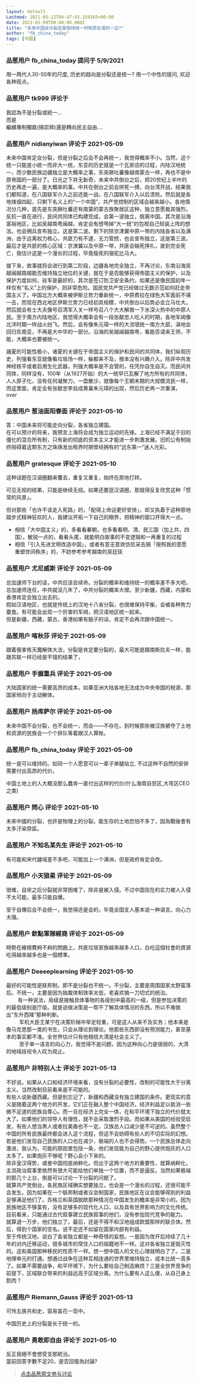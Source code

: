 ```yaml
---
layout: default
Lastmod: 2021-05-12T04:47:43.159165+00:00
date: 2021-05-09T00:00:00.000Z
title: "未来中国会分裂还是保持统一时和势在谁的一边?"
author: "fb_china_today"
tags: [中国]
---
```



### 品葱用户 **fb_china_today** 提问于 5/9/2021
    
用一两代人30-50年的尺度, 历史的趋向是分裂还是统一? 用一个中性的提问, 欢迎各种观点。
    
                

### 品葱用户 **tk999** 评论于 
        
我認為不是分裂或統一...  
而是  
繼續專制獨裁(搞崇拜)還是轉向民主自由....
        
                

### 品葱用户 **nidianyiwan** 评论于 2021-05-09
        
未来中国肯定会分裂，但是分裂之后会不会再统一，我觉得概率不小。当然，这个统一只能是小统一而非大一统，东亚的历史就是一个瓦房店的过程，内陆汉地统一，而少数民族边疆独立是大概率之事，东突厥吐蕃像越南蒙古一样，再也不是中原帝国的一部分了。日光之下并无新奇，未来中共倒台之后，把20世纪上半叶的历史再走一遍，是大概率的事。中共在倒台之前会拼死一搏，向台湾开战，结果我们都知道，在八国联军介入之前还能一战，在八国联军介入以后溃败。然后就是各地烽烟四起，只剩下名义上的“一个中国”，共产党控制的区域会越来越小。各地情况分几种，首先是东突厥吐蕃还有南蒙的蒙古族聚居区这种，独立意愿极其强烈，反抗一直在进行，民间共同体已构建完成，会第一波独立，脱离中国。其次是沿海富裕地区，比如吴越南粤闽越，肯定会有想甩掉“大一统”的包袱自己轻装上阵的想法。也会拥兵宣布独立。这是第二波。剩下的除京津冀中原一带的内陆各省以及满洲，由于远离权力核心，共匪力有不逮，无力管控，也会宣布独立，这是第三波。最后才是共匪的核心区域：京津冀以及中原一带，共匪会输死挣扎，直到完全死亡，我估计这是一个漫长的过程，毕竟瘦死的骆驼比马大。  
  
接下来，故事就将会进行到第二阶段，边疆各地完全独立，不再讨论，东南沿海吴越闽越南越能否维持独立地位的关键，就在于是否能够获得帝国主义的保护，以及保护力度如何，驻军是最好的，其次是签订防卫安全条约，如果还是像民国初年一样仅有“名义”上的保护，则非常危险。国民党共产党已经做过无数示范如何赶走帝国主义了。中国北方大概率被伊斯兰势力重新统一，中原费拉在绿色大军面前不堪一击，而现在西北地区伊斯兰势力已经初具规模，中共倒台以后势必会立马壮大。然后就会有士大夫像号召清军入关一样号召八个大大解救一下水深火热中的中原人民。至于南方内陆地区，我觉得大概率会有一段张献忠人吃人的时期，各地军阀像北洋时期一样战火纷飞。然后，会有像朱元璋一样的大流氓统一南方大部，滇地会回归东南亚，不再是大中华的一部分。沿海的吴越闽越南粤，看能否请来王师，不能，大概率也要被统一。  
  
諸夏的可能性极小，诸夏的关键在于帝国主义的保护和民间的共同体，我们纵观历史，列强看东亚就像看垃圾场一样，躲都来不及，根本没有兴趣介入。除非中共发神经核平或者启用生化武器，列强大概率是不会管的，任凭你自生自灭。而民间共同体，同样没有，100年（从1927开始）的大一统早已瓦解了地方所有的共同体，人人原子化，没有任何凝聚力，一盘散沙，就像每个王朝末期的大规模流民一样，而这里面，肯定会有张献忠李自成黄巢朱元璋的出现，然后历史再一次重演，over
        
                

### 品葱用户 **葱油面阳春面** 评论于 2021-05-10
        
答：中国未来将可能走向分裂，各省独立建国。  
在可以预计的将来，我预言上海将会成为独立运动的先锋。上海已经不满足于旧的僵化的混合所有制，只有新的彻底的资本主义才能进一步刺激发展。旧的公有制始终阻碍着这颗东方之珠焕发出租界时期曾经拥有的“远东第一”迷人光彩。
        
                

### 品葱用户 **gratesque** 评论于 2021-05-10
        
这种话题在汉语圈翻来覆去，重复又重复，始终在原地打转。  
  
可见无视的结果，只能是继续无视。如果还要逛汉语圈，那就得反复欣赏这种「惯常的风景」。  
  
但对那些「也许不该走入死路」的，「配得上命运更好安排」，却又执着于这种原地踏步式精神狂欢的人，我建议开拓一下自己的眼界，把精神的窗口开得大一点。  
  

*   相信「大中国主义」的，多看看秦朝，也多看看明、清、民三国（加上共，四国）。敏锐一点的，看看头尾，就能明白故事的不变逻辑和一再重复的过程
*   相信「引入先进文明改造中国」，或者有意无意效仿尼采去搞「按照我的意愿重塑世间秩序」的，不妨参考参考越南的吴廷琰
        
                

### 品葱用户 **尤尼威斯** 评论于 2021-05-09
        
总加速师下台的话，中共应该会续命。分裂的概率和维持统一的概率差不多大吧。  
总加速师连任，中共就没几年了，中共分裂的概率大增。至少新疆，西藏，内蒙和香港肯定会独立出去的。  
假如汉语地区，也就是传统上的汉地十八省分裂，也很难保持平衡，会被各种势力蚕食。有可能会出现一个厉害的军阀，把汉语地区统一起来。  
但是新疆，西藏，蒙古，香港如果有脑子的话，肯定不会再次跟中国统一。
        
                

### 品葱用户 **喀秋莎** 评论于 2021-05-09
        
跟着俄爹练天魔解体大法，分裂是肯定要分裂的，最大可能是跟南斯拉夫一样，能跟苏联一样已经是不错的结果了，
        
                

### 品葱用户 **手握重兵** 评论于 2021-05-09
        
大陆国家的统一需要高昂的成本。如果亚洲大陆各地无法成为中央帝国的税源，那国家倾向于主动解体。
        
                

### 品葱用户 **扬库萨尔** 评论于 2021-05-09
        
未来中国不会分裂，也不会统一，而会——不存在。到时候那些被汉族褫夺了土地和资源的民族会一个个排队等着跟汉人算账。
        
                

### 品葱用户 **fb_china_today** 评论于 2021-05-09
        
统一是可以维持的。如同一个人愿意可以一辈子单腿站立, 不过这种不自然的安排需要付出高昂的代价。  
  
中国土地上的人大概没那么蠢肯一直付出这样的代价(什么海南自贸区,大弯区CEO之类)
        
                

### 品葱用户 **問心** 评论于 2021-05-10
        
未來中國的分裂，也許是物理上的分裂，能生存的土地恐怕不多了，因為戰後會有太多汙染禁區。
        
                

### 品葱用户 **不知名某先生** 评论于 2021-05-10
        
有可能和宋代疆域差不多吧，可能加上一个满洲，但是政府肯定会改。
        
                

### 品葱用户 **小天狼星** 评论于 2021-05-09
        
很难，自宋之后分裂就非常困难了，除非是被入侵。不过中国现在的实力被人入侵不太可能，最多只能自爆。  
  
至于自爆后会不会统一，我觉得还是会的，毕竟全国支人基本说一种语言。向心力太强。
        
                

### 品葱用户 **欽點軍隊經商** 评论于 2021-05-09
        
時勢在維穩費夠不夠的問題上，共匪垃圾家族越來越多人口，白吃這個社會的資源吃得越來越多也是一個標準。
        
                

### 品葱用户 **Deeeeplearning** 评论于 2021-05-10
        
最好的可能性是联邦制，即不是分裂也不统一。不分裂，主要是周围国家太野蛮落后。不统一，主要是因为独裁体制效率太低，老喜欢搞一刀切式的统治。  
        有一种说法，局级是接触具体事物的各级别中最高的一级，但是参加决策的的最低级别是厅级。就是说做决策是一帮不了解具体情况的东西。所以不难做出“东升西降”那种判断。  
         军机大臣王某宁在决策阶梯中举足轻重，可是这人从来不及实务；他本来是像马克思那一类的书生。只会从理论到理论。他那些东西即没有预测能力，甚至基本的事实都不准。全世界估计只有他相信大清是社会主义了。  
         至于单一语言的向心力，我觉得不是问题，因为这种向心力是很弱的，大清的地域歧视令人叹为观止。
        
                

### 品葱用户 **非特别人士** 评论于 2021-05-13
        
不好说。如果从人口和经济环境来看，没有分裂的必要性，改制的可能性大于分离主义。当然改制目前看来是不可能的。  
有些人说新疆西藏。但是别忘记了，新疆和西藏没有独立建国的条件。更现实的意义是随着这两个地方的开发，它们正在融入整个中国经济。经济利益足以抵消一些微不足道的民族自尊心。而一旦在经济上完全一体，在和平环境下独立的代价就太大了。如果他们的领导人有理性，就不会采取激烈手段。而如果从美国的经验受启发，有些人想当黑人或者拉美裔也不一定。汉族总人口减少是不可逆的。虽然整个中国的所有民族最终都会进入这个流程，但这不会妨碍有些人的不切实际的幻想。若是他们发现自己民族的人口也在减少，极端的人也不会得势。一个民族总体走向激进，我认为，可能的原因里包括一条，他们发现能为自己的野心提供炮灰的人口太多了。如果炮灰不够呢？野心会小下来的。  
除非皇汉得势，或者中国彻底纳粹化。但出于这两个地方的重要性，就算纳粹化，主流政治叙事里依然有很大可能给他们单独一个位置，而不是逼反。当然如果极端的那几个上台，倒是可以讨论一下分裂的问题了。  
就算共产党倒台，各民族区域确实想要独立，也会是一个漫长的过程，还很可能不会发生。因为如果在一个联邦制或者议会制国家，民族地区在议会能够得到的利益足够满足他们了。苏格兰和英国脱欧那种情况在中国发生的概率是非常小的。因为民族地区不够富有，没有足够多的现代化人口，以及具有世界影响力的文化传统。目前看来，只能通过古代叙事建立民族叙事的他们，没有参加现代竞争的能力。  
就算退一万步，他们独立了。最后，还是不得不和汉地组成欧盟那样的联合体。然后，得到个国家的空名。说不定还不如留在国家内部有利益。  
至于传统汉地，说白了各省独立都是一种奇怪的妄想。一是因为改开后持续了几十年的对内迁移运动，很多城市的常住人口的祖籍地不一样。这对各省独立是毁灭性的。这和美国那种移民的性质不一样。想一想中国人的文化心理就明白了了。二是地理单元的打通。想通过战争在这种互相连通的世界里维持独立，成本比统一高多了。如果不需要战争，和平环境下，为什么要给自己制造麻烦？三是全世界竞争的前提下，区域联合带来的利益远高于区域分离。为什么要有人这么傻，从自己身上割肉？
        
                

### 品葱用户 **Riemann_Gauss** 评论于 2021-05-13
        
可怜五族共和史，容易昙花一现中。  
  
中国历史上的分裂是长于统一的。
        
                

### 品葱用户 **勇敢即自由** 评论于 2021-05-10
        
反正我絕不會想受支那統治。  
當前回答字數不足20，是否回復為討論?
        
                





> [点击品葱原文参与讨论](https://pincong.rocks/question/38633)

